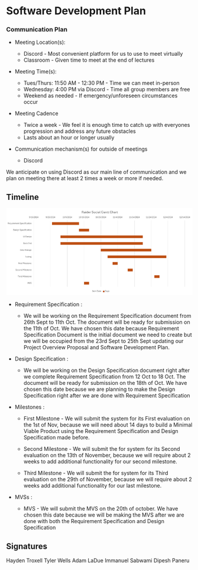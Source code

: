 # Software Development Plan

### Communication Plan
* Meeting Location(s):
  - Discord - Most convenient platform for us to use to meet virtually
  - Classroom - Given time to meet at the end of lectures
* Meeting Time(s):
  - Tues/Thurs: 11:50 AM - 12:30 PM - Time we can meet in-person
  - Wednesday: 4:00 PM via Discord - Time all group members are free
  - Weekend as needed - If emergency/unforeseen circumstances occur 
* Meeting Cadence
  - Twice a week - We feel it is enough time to catch up with everyones progression and address any future obstacles
  - Lasts about an hour or longer usually 

* Communication mechanism(s) for outside of meetings
  - Discord

We anticipate on using Discord as our main line of communication and we plan on meeting there at least 2 times a week or more if needed.

## Timeline


![gantt](../assets/Gantt-Chart2.0.png)

  

  * Requirement Specification : 
    - We will be working on the Requirement Specification document from 26th Sept to 11th Oct. The document will be ready for submission on the 11th of Oct. We have chosen this date because Requirement Specification Document is the initial document we need to create but we will be occupied from the 23rd Sept to 25th Sept updating our Project Overview Proposal and Software Development Plan. 

  * Design Specification : 
    -  We will be working on the Design Specification document right after we complete Requirement Specification from 12 Oct to 18 Oct. The document will be ready for submission on the 18th of Oct. We have chosen this date because we are planning to make the Design Specification right after we are done with Requirement Specification

  * Milestones : 
    - First Milestone - We will submit the system for its First evaluation on the 1st of Nov, because we will need about 14 days to build a Minimal Viable Product using the Requirement Specification and Design Specification made before.

    - Second Milestone - We will submit the for system for its Second evaluation on the 13th of November, because we will require about 2 weeks to add additional functionality for our second milestone.

    - Third Milestone - We will submit the for system for its Third evaluation on the 29th of November, because we will require about 2 weeks add additional functionality for our last milestone.

  * MVSs :
    - MVS - We will submit the MVS on the 20th of october. We have chosen this date because we will be making the MVS after we are done with both the Requirement Specification and Design Specification
  
  
  

## Signatures
Hayden Troxell
Tyler Wells
Adam LaDue
Immanuel Sabwami
Dipesh Paneru

